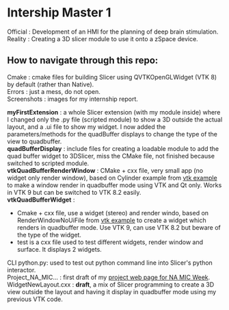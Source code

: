 # Intership Master 1
Official : Development of an HMI for the planning of deep brain stimulation.  
Reality : Creating a 3D slicer module to use it onto a zSpace device.  

## How to navigate through this repo:
Cmake : cmake files for building Slicer using QVTKOpenGLWidget (VTK 8) by default (rather than Native).  
Errors : just a mess, do not open.    
Screenshots : images for my internship report. 

**myFirstExtension** : a whole Slicer extension (with my module inside) where I changed only the .py file (scripted module) to show a 3D outside the actual layout, and a .ui file to show my widget. I now added the parameters/methods for the quadBuffer displays to change the type of the view to quadbuffer.  
**quadBufferDisplay** : include files for creating a loadable module to add the quad buffer widget to 3DSlicer, miss the CMake file, not finished because switched to scripted module.  
**vtkQuadBufferRenderWindow** : CMake + cxx file, very small app (no widget only render window), based on Cylinder example from [vtk example](https://kitware.github.io/vtk-examples/site/Cxx/GeometricObjects/CylinderExample/) to make a window render in quadbuffer mode using VTK and Qt only. Works in VTK 9 but can be switched to VTK 8.2 easily.  
**vtkQuadBufferWidget** : 
- Cmake + cxx file, use a widget (stereo) and render windo, based on RenderWindowNoUiFile from [vtk example](https://kitware.github.io/vtk-examples/site/Cxx/Qt/RenderWindowNoUiFile/) to create a widget which renders in quadbuffer mode. Use VTK 9, can use VTK 8.2 but beware of the type of the widget.  
- test is a cxx file used to test different widgets, render window and surface. It displays 2 widgets.  

CLI python.py: used to test out python command line into Slicer's python interactor.  
Project_NA_MIC... : first draft of my [project web page for NA MIC Week](https://github.com/NA-MIC/ProjectWeek/tree/master/PW35_2021_Virtual/Projects/VRDisplayPluginForPyDBSUsingZspace).
WidgetNewLayout.cxx : **draft**, a mix of Slicer programming to create a 3D view outside the layout and having it display in quadbuffer mode using my previous VTK code.
